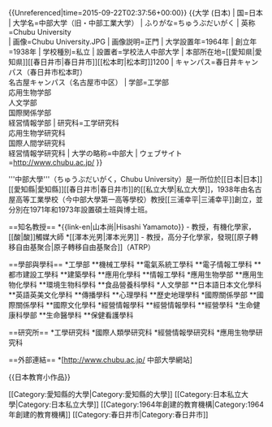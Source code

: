 {{Unreferenced|time=2015-09-22T02:37:56+00:00}}
{{大学 (日本)
| 国=日本
| 大学名=中部大学（旧・中部工業大学）
| ふりがな=ちゅうぶだいがく
| 英称=Chubu University  
| 画像=Chubu University.JPG
| 画像説明=正門
| 大学設置年=1964年
| 創立年=1938年
| 学校種別=私立
| 設置者=学校法人中部大学
| 本部所在地=[[愛知県|愛知県]][[春日井市|春日井市]][[松本町|松本町]]1200
| キャンパス=春日井キャンパス（春日井市松本町）<br/>名古屋キャンパス（名古屋市中区）
| 学部=工学部<br/>応用生物学部<br/>人文学部<br/>国際関係学部<br/>経営情報学部
| 研究科=工学研究科<br/>応用生物学研究科<br/>国際人間学研究科<br/>経営情報学研究科
| 大学の略称=中部大
| ウェブサイト=http://www.chubu.ac.jp/
}}

'''中部大學'''（ちゅうぶだいがく，Chubu University）是一所位於[[日本|日本]][[愛知縣|愛知縣]][[春日井市|春日井市]]的[[私立大學|私立大學]]，1938年由名古屋高等工業學校（今中部大學第一高等學校）教授[[三浦幸平|三浦幸平]]創立，並分別在1971年和1973年設置碩士班與博士班。

==知名教授==
*{{link-en|山本尚|Hisashi Yamamoto}} - 教授，有機化學家，[[酸|酸]]觸媒大師
*[[澤本光男|澤本光男]] - 教授，高分子化學家，發現[[原子轉移自由基聚合|原子轉移自由基聚合]]（ATRP）

==學部與學科==
*工學部
**機械工學科
**電氣系統工學科
**電子情報工學科
**都市建設工學科
**建築學科
**應用化學科
**情報工學科
*應用生物學部
**應用生物化學科
**環境生物科學科
**食品營養科學科
*人文學部
**日本語日本文化學科
**英語英美文化學科
**傳播學科
**心理學科
**歷史地理學科
*國際關係學部
**國際關係學科
**國際文化學科
*經營情報學科
**經營情報學科
**經營學科
*生命健康科學部
**生命醫學科
**保健看護學科

==研究所==
*工學研究科
*國際人類學研究科
*經營情報學研究科
*應用生物學研究科

==外部連結==
*[http://www.chubu.ac.jp/ 中部大學網站]

{{日本教育小作品}}

[[Category:愛知縣的大學|Category:愛知縣的大學]]
[[Category:日本私立大學|Category:日本私立大學]]
[[Category:1964年創建的教育機構|Category:1964年創建的教育機構]]
[[Category:春日井市|Category:春日井市]]